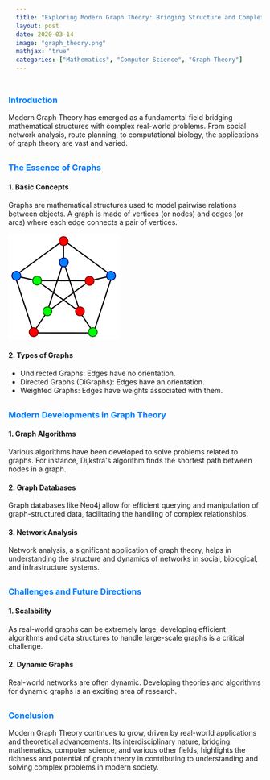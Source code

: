 ```yaml
---
title: "Exploring Modern Graph Theory: Bridging Structure and Complexity"
layout: post
date: 2020-03-14
image: "graph_theory.png"
mathjax: "true"
categories: ["Mathematics", "Computer Science", "Graph Theory"]
---
```


<style>
  h2 {
    border-bottom: 2px solid #EA950B;
    padding-bottom: 10px;
    margin-top: 40px;
  }

  h3 {
    color: #007bff;
    margin-top: 30px;
  }

  pre {
    background-color: #f9f9f9;
    padding: 15px;
    border-radius: 5px;
  }
</style>

### Introduction

Modern Graph Theory has emerged as a fundamental field bridging mathematical structures with complex real-world problems. From social network analysis, route planning, to computational biology, the applications of graph theory are vast and varied.

### The Essence of Graphs

#### 1. Basic Concepts

Graphs are mathematical structures used to model pairwise relations between objects. A graph is made of vertices (or nodes) and edges (or arcs) where each edge connects a pair of vertices.

![Graph](/img/beauGraph.png)


#### 2. Types of Graphs
- Undirected Graphs: Edges have no orientation.
- Directed Graphs (DiGraphs): Edges have an orientation.
- Weighted Graphs: Edges have weights associated with them.

### Modern Developments in Graph Theory
#### 1. Graph Algorithms
Various algorithms have been developed to solve problems related to graphs. For instance, Dijkstra's algorithm finds the shortest path between nodes in a graph.

#### 2. Graph Databases
Graph databases like Neo4j allow for efficient querying and manipulation of graph-structured data, facilitating the handling of complex relationships.

#### 3. Network Analysis
Network analysis, a significant application of graph theory, helps in understanding the structure and dynamics of networks in social, biological, and infrastructure systems.

### Challenges and Future Directions
#### 1. Scalability
As real-world graphs can be extremely large, developing efficient algorithms and data structures to handle large-scale graphs is a critical challenge.

#### 2. Dynamic Graphs
Real-world networks are often dynamic. Developing theories and algorithms for dynamic graphs is an exciting area of research.

### Conclusion
Modern Graph Theory continues to grow, driven by real-world applications and theoretical advancements. Its interdisciplinary nature, bridging mathematics, computer science, and various other fields, highlights the richness and potential of graph theory in contributing to understanding and solving complex problems in modern society.